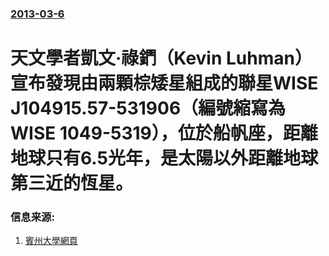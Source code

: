 ### [2013-03-6](/news/2013/03/6/index.md)

##### 
# 天文學者凱文·祿鍆（Kevin Luhman）宣布發現由兩顆棕矮星組成的聯星WISE J104915.57-531906（編號縮寫為WISE 1049-5319），位於船帆座，距離地球只有6.5光年，是太陽以外距離地球第三近的恆星。




### 信息来源:

1. [賓州大學網頁](http://science.psu.edu/news-and-events/2013-news/Luhman3-2013)
